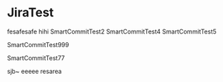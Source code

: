 # JiraTest


fesafesafe
hihi
SmartCommitTest2
SmartCommitTest4
SmartCommitTest5

SmartCommitTest999

SmartCommitTest77

sjb~
eeeee
resarea
